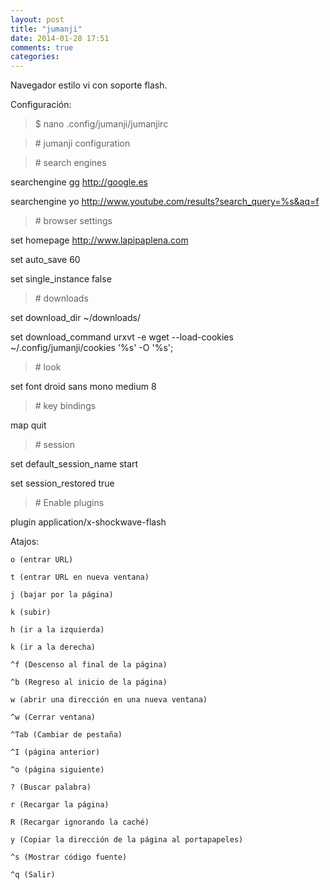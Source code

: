 ```yaml
---
layout: post
title: "jumanji"
date: 2014-01-28 17:51
comments: true
categories: 
---
```

Navegador estilo vi con soporte flash.

Configuración:

>$ nano .config/jumanji/jumanjirc 

>\# jumanji configuration 

>\# search engines 

searchengine gg http://google.es 

searchengine yo http://www.youtube.com/results?search_query=%s&aq=f 

>\# browser settings 

set homepage http://www.lapipaplena.com 

set auto_save 60 

set single_instance false 

>\# downloads 

set download_dir ~/downloads/ 

set download_command urxvt -e  wget --load-cookies ~/.config/jumanji/cookies '%s' -O '%s'; 

>\# look 

set font droid sans mono medium 8 

>\# key bindings 

map <C-q> quit 

>\# session 

set default_session_name start 

set session_restored true 

>\# Enable plugins 

plugin application/x-shockwave-flash 

Atajos: 

	o (entrar URL)

	t (entrar URL en nueva ventana)

	j (bajar por la página)

	k (subir)

	h (ir a la izquierda)

	k (ir a la derecha) 

	^f (Descenso al final de la página) 

	^b (Regreso al inicio de la página) 

	w (abrir una dirección en una nueva ventana) 

	^w (Cerrar ventana)

	^Tab (Cambiar de pestaña)

	^I (página anterior)

	^o (página siguiente) 

	? (Buscar palabra)

	r (Recargar la página)

	R (Recargar ignorando la caché) 

	y (Copiar la dirección de la página al portapapeles)

	^s (Mostrar código fuente)

	^q (Salir)

